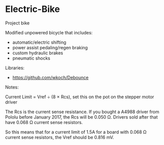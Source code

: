 # Electric-Bike
Project bike

Modified unpowered bicycle that includes:

- automatic/electric shifting
- power assist pedaling/regen braking
- custom hydraulic brakes
- pneumatic shocks


Libraries:
- https://github.com/wkoch/Debounce


Notes:

Current Limit = Vref ÷ (8 × Rcs), set this on the pot on the stepper motor driver

The Rcs is the current sense resistance. If you bought a A4988 driver from Pololu before January 2017, the Rcs will be 0.050 Ω. Drivers sold after that have 0.068 Ω current sense resistors.

So this means that for a current limit of 1.5A for a board with 0.068 Ω current sense resistors, the Vref should be 0.816 mV.